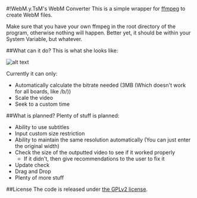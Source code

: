 #!WebM.y.TsM's WebM Converter
This is a simple wrapper for [ffmpeg](http://www.ffmpeg.org/download.html) to create WebM files.

Make sure that you have your own ffmpeg in the root directory of the program, otherwise nothing will happen. Better yet, it should be within your System Variable, but whatever.

##What can it do?
This is what she looks like:

![alt text](http://i.imgur.com/PKGlv2I.png)

Currently it can only:

* Automatically calculate the bitrate needed (3MB (Which doesn't work for all boards, like /b/))
* Scale the video
* Seek to a custom time

##What is planned?
Plenty of stuff is planned:

* Ability to use subtitles
* Input custom size restriction
* Ability to maintain the same resolution automatically (You can just enter the original width)
* Check the size of the outputted video to see if it worked properly
  * If it didn't, then give recommendations to the user to fix it
* Update check
* Drag and Drop
* Plenty of more stuff

##License
The code is released under [the GPLv2 license](http://www.gnu.org/licenses/gpl-2.0.html).